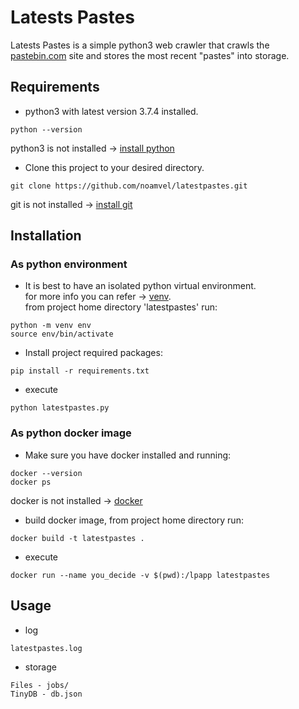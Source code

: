 # Latests Pastes
Latests Pastes is a simple python3 web crawler that crawls the [pastebin.com](https://pastebin.com/) site and stores the most recent "pastes" into storage. 

## Requirements 
* python3 with latest version 3.7.4 installed.
```
python --version
```
python3 is not installed -> [install python](https://www.python.org/downloads/)

* Clone this project to your desired directory.
```
git clone https://github.com/noamvel/latestpastes.git
```
git is not installed -> [install git](https://git-scm.com/download)

## Installation
### As python environment 
* It is best to have an isolated python virtual environment.  
for more info you can refer -> [venv](https://realpython.com/python-virtual-environments-a-primer/).  
from project home directory 'latestpastes' run:
```
python -m venv env
source env/bin/activate
```
* Install project required packages:
```
pip install -r requirements.txt
```
* execute
```
python latestpastes.py
```

### As python docker image
* Make sure you have docker installed and running:
```
docker --version
docker ps
```
docker is not installed  -> [docker](https://docs.docker.com/install/)

* build docker image, from project home directory run:
```
docker build -t latestpastes .
```
* execute
```
docker run --name you_decide -v $(pwd):/lpapp latestpastes
```

## Usage

* log
```
latestpastes.log
```
* storage
```
Files - jobs/
TinyDB - db.json
```




